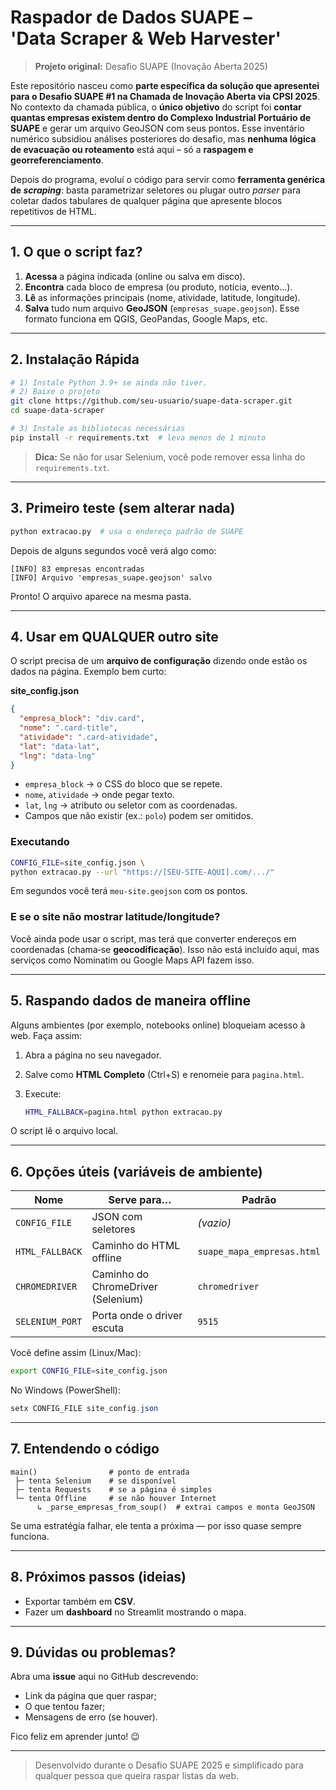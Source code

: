 # Raspador de Dados SUAPE – 'Data Scraper & Web Harvester'

> **Projeto original:** Desafio SUAPE (Inovação Aberta 2025)


Este repositório nasceu como **parte específica da solução que apresentei para o Desafio SUAPE #1 na Chamada de Inovação Aberta via CPSI 2025**. No contexto da chamada pública, o **único objetivo** do script foi **contar quantas empresas existem dentro do Complexo Industrial Portuário de SUAPE** e gerar um arquivo GeoJSON com seus pontos. Esse inventário numérico subsidiou análises posteriores do desafio, mas **nenhuma lógica de evacuação ou roteamento** está aqui – só a **raspagem e georreferenciamento**.

Depois do programa, evoluí o código para servir como **ferramenta genérica de *scraping***: basta parametrizar seletores ou plugar outro *parser* para coletar dados tabulares de qualquer página que apresente blocos repetitivos de HTML.

---

## 1. O que o script faz?

1. **Acessa** a página indicada (online ou salva em disco).
2. **Encontra** cada bloco de empresa (ou produto, notícia, evento…).
3. **Lê** as informações principais (nome, atividade, latitude, longitude).
4. **Salva** tudo num arquivo **GeoJSON** (`empresas_suape.geojson`). Esse formato funciona em QGIS, GeoPandas, Google Maps, etc.

---

## 2. Instalação Rápida

```bash
# 1) Instale Python 3.9+ se ainda não tiver.
# 2) Baixe o projeto
git clone https://github.com/seu-usuario/suape-data-scraper.git
cd suape-data-scraper

# 3) Instale as bibliotecas necessárias
pip install -r requirements.txt  # leva menos de 1 minuto
```

> **Dica:** Se não for usar Selenium, você pode remover essa linha do `requirements.txt`.

---

## 3. Primeiro teste (sem alterar nada)

```bash
python extracao.py  # usa o endereço padrão de SUAPE
```

Depois de alguns segundos você verá algo como:

```
[INFO] 83 empresas encontradas
[INFO] Arquivo 'empresas_suape.geojson' salvo
```

Pronto! O arquivo aparece na mesma pasta.

---

## 4. Usar em QUALQUER outro site

O script precisa de um **arquivo de configuração** dizendo onde estão os dados na página. Exemplo bem curto:

**site\_config.json**

```json
{
  "empresa_block": "div.card",
  "nome": ".card-title",
  "atividade": ".card-atividade",
  "lat": "data-lat",
  "lng": "data-lng"
}
```

* `empresa_block` → o CSS do bloco que se repete.
* `nome`, `atividade` → onde pegar texto.
* `lat`, `lng` → atributo ou seletor com as coordenadas.
* Campos que não existir (ex.: `polo`) podem ser omitidos.

### Executando

```bash
CONFIG_FILE=site_config.json \
python extracao.py --url "https://[SEU-SITE-AQUI].com/.../"
```

Em segundos você terá `meu-site.geojson` com os pontos.

### E se o site não mostrar latitude/longitude?

Você ainda pode usar o script, mas terá que converter endereços em coordenadas (chama‑se **geocodificação**). Isso não está incluído aqui, mas serviços como Nominatim ou Google Maps API fazem isso.

---

## 5. Raspando dados de maneira offline

Alguns ambientes (por exemplo, notebooks online) bloqueiam acesso à web. Faça assim:

1. Abra a página no seu navegador.
2. Salve como **HTML Completo** (Ctrl+S) e renomeie para `pagina.html`.
3. Execute:

   ```bash
   HTML_FALLBACK=pagina.html python extracao.py
   ```

O script lê o arquivo local.

---

## 6. Opções úteis (variáveis de ambiente)

| Nome            | Serve para…                        | Padrão                     |
| --------------- | ---------------------------------- | -------------------------- |
| `CONFIG_FILE`   | JSON com seletores                 | *(vazio)*                  |
| `HTML_FALLBACK` | Caminho do HTML offline            | `suape_mapa_empresas.html` |
| `CHROMEDRIVER`  | Caminho do ChromeDriver (Selenium) | `chromedriver`             |
| `SELENIUM_PORT` | Porta onde o driver escuta         | `9515`                     |

Você define assim (Linux/Mac):

```bash
export CONFIG_FILE=site_config.json
```

No Windows (PowerShell):

```ps1
setx CONFIG_FILE site_config.json
```

---

## 7. Entendendo o código 

```text
main()                # ponto de entrada
 ├─ tenta Selenium    # se disponível
 ├─ tenta Requests    # se a página é simples
 └─ tenta Offline     # se não houver Internet
      ↳ _parse_empresas_from_soup()  # extrai campos e monta GeoJSON
```

Se uma estratégia falhar, ele tenta a próxima — por isso quase sempre funciona.

---

## 8. Próximos passos (ideias)

* Exportar também em **CSV**.
* Fazer um **dashboard** no Streamlit mostrando o mapa.

---

## 9. Dúvidas ou problemas?

Abra uma **issue** aqui no GitHub descrevendo:

* Link da página que quer raspar;
* O que tentou fazer;
* Mensagens de erro (se houver).

Fico feliz em aprender junto! 😉

---

> Desenvolvido durante o Desafio SUAPE 2025 e simplificado para qualquer pessoa que queira raspar listas da web.
